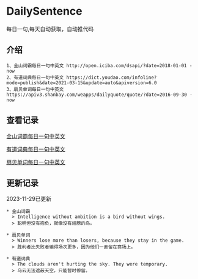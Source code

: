 # DailySentence

每日一句,每天自动获取，自动推代码

## 介绍

```
1、金山词霸每日一句中英文 http://open.iciba.com/dsapi/?date=2018-01-01 - now
2、有道词典每日一句中英文 https://dict.youdao.com/infoline?mode=publish&date=2021-03-15&update=auto&apiversion=6.0
3、扇贝单词每日一句中英文 https://apiv3.shanbay.com/weapps/dailyquote/quote/?date=2016-09-30 - now
```

## 查看记录

[金山词霸每日一句中英文](./data/iciba/)

[有道词典每日一句中英文](./data/youdao/)

[扇贝单词每日一句中英文](./data/shanbay/)

## 更新记录
2023-11-29已更新 
```
* 金山词霸
  > Intelligence without ambition is a bird without wings.
  > 聪明但没有抱负，就像没有翅膀的鸟。

* 扇贝单词
  > Winners lose more than losers, because they stay in the game.
  > 胜利者比失败者输得场次更多，因为他们一直留在赛场上。

* 有道词典
  > The clouds aren't hurting the sky. They were temporary.
  > 乌云无法遮蔽天空，只能暂时停留。

```
